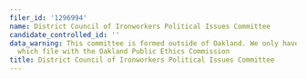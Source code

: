 ```yaml
---
filer_id: '1296994'
name: District Council of Ironworkers Political Issues Committee
candidate_controlled_id: ''
data_warning: This committee is formed outside of Oakland. We only have data on committees
  which file with the Oakland Public Ethics Commission
title: District Council of Ironworkers Political Issues Committee
---
```


